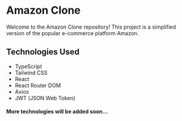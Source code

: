 # Amazon Clone

Welcome to the Amazon Clone repository! This project is a simplified version of the popular e-commerce platform Amazon.

## Technologies Used

- TypeScript
- Tailwind CSS
- React
- React Router DOM
- Axios
- JWT (JSON Web Token)

#### More technologies will be added soon...
